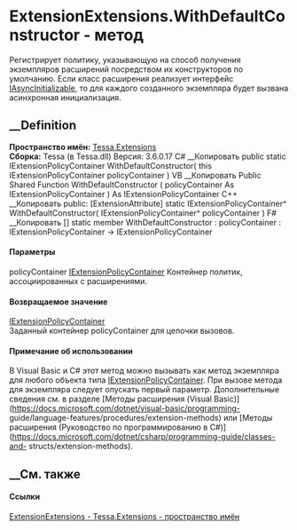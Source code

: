 # ExtensionExtensions.WithDefaultConstructor - метод
Регистрирует политику, указывающую на способ получения экземпляров расширений
посредством их конструкторов по умолчанию. Если класс расширения реализует
интерфейс [IAsyncInitializable](T_Tessa_Platform_IAsyncInitializable.htm), то
для каждого созданного экземпляра будет вызвана асинхронная инициализация.
## __Definition
 **Пространство имён:** [Tessa.Extensions](N_Tessa_Extensions.htm)  
 **Сборка:** Tessa (в Tessa.dll) Версия: 3.6.0.17
C# __Копировать
     public static IExtensionPolicyContainer WithDefaultConstructor(
    	this IExtensionPolicyContainer policyContainer
    )
VB __Копировать
    <ExtensionAttribute>
    Public Shared Function WithDefaultConstructor ( 
    	policyContainer As IExtensionPolicyContainer
    ) As IExtensionPolicyContainer
C++ __Копировать
     public:
    [ExtensionAttribute]
    static IExtensionPolicyContainer^ WithDefaultConstructor(
    	IExtensionPolicyContainer^ policyContainer
    )
F# __Копировать
     [<ExtensionAttribute>]
    static member WithDefaultConstructor : 
            policyContainer : IExtensionPolicyContainer -> IExtensionPolicyContainer 
#### Параметры
policyContainer
[IExtensionPolicyContainer](T_Tessa_Extensions_IExtensionPolicyContainer.htm)
    Контейнер политик, ассоциированных с расширениями.
#### Возвращаемое значение
[IExtensionPolicyContainer](T_Tessa_Extensions_IExtensionPolicyContainer.htm)  
Заданный контейнер policyContainer для цепочки вызовов.
#### Примечание об использовании
В Visual Basic и C# этот метод можно вызывать как метод экземпляра для любого
объекта типа
[IExtensionPolicyContainer](T_Tessa_Extensions_IExtensionPolicyContainer.htm).
При вызове метода для экземпляра следует опускать первый параметр.
Дополнительные сведения см. в разделе [Методы расширения (Visual
Basic)](https://docs.microsoft.com/dotnet/visual-basic/programming-
guide/language-features/procedures/extension-methods) или [Методы расширения
(Руководство по программированию в
C#)](https://docs.microsoft.com/dotnet/csharp/programming-guide/classes-and-
structs/extension-methods).
##  __См. также
#### Ссылки
[ExtensionExtensions - ](T_Tessa_Extensions_ExtensionExtensions.htm)
[Tessa.Extensions - пространство имён](N_Tessa_Extensions.htm)
